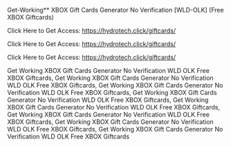 Get-Working** XBOX Gift Cards Generator No Verification [WLD-OLK] (Free XBOX Giftcards)

Click Here to Get Access: https://hydrotech.click/giftcards/

Click Here to Get Access: https://hydrotech.click/giftcards/

Click Here to Get Access: https://hydrotech.click/giftcards/

Get Working XBOX Gift Cards Generator No Verification WLD OLK Free XBOX Giftcards, Get Working XBOX Gift Cards Generator No Verification WLD OLK Free XBOX Giftcards, Get Working XBOX Gift Cards Generator No Verification WLD OLK Free XBOX Giftcards, Get Working XBOX Gift Cards Generator No Verification WLD OLK Free XBOX Giftcards, Get Working XBOX Gift Cards Generator No Verification WLD OLK Free XBOX Giftcards, Get Working XBOX Gift Cards Generator No Verification WLD OLK Free XBOX Giftcards, Get Working XBOX Gift Cards Generator No Verification WLD OLK Free XBOX Giftcards, Get Working XBOX Gift Cards Generator No Verification WLD OLK Free XBOX Giftcards
